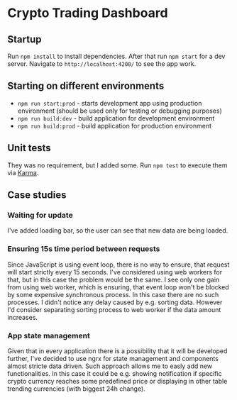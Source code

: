 # Crypto Trading Dashboard

## Startup

Run `npm install` to install dependencies.
After that run `npm start` for a dev server. Navigate to `http://localhost:4200/` to see the app work.

## Starting on different environments
* `npm run start:prod` - starts development app using production environment (should be used only for testing or debugging purposes)
* `npm run build:dev` - build application for development environment
* `npm run build:prod` - build application for production environment

## Unit tests

They was no requirement, but I added some.
Run `npm test` to execute them via [Karma](https://karma-runner.github.io).

## Case studies

### Waiting for update

I've added loading bar, so the user can see that new data are being loaded.

### Ensuring 15s time period between requests

Since JavaScript is using event loop, there is no way to ensure, that request will start strictly every 15 seconds. I've considered using web workers for that, but in this case the problem would be the same. I see only one gain from using web worker, which is ensuring, that event loop won't be blocked by some expensive synchronous process. In this case there are no such processes. I didn't notice any delay caused by e.g. sorting data. However I'd consider separating sorting process to web worker if the data amount increases.

### App state management

Given that in every application there is a possibility that it will be developed further, I've decided to use ngrx for state management and components almost stricte data driven. Such approach allows me to easly add new functionalities. In this case it could be e.g. showing notification if specific crypto currency reaches some predefined price or displaying in other table trending currencies (with biggest 24h change).

